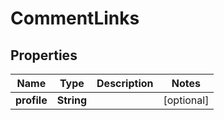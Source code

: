 

# CommentLinks


## Properties

| Name | Type | Description | Notes |
|------------ | ------------- | ------------- | -------------|
|**profile** | **String** |  |  [optional] |



